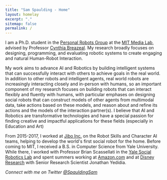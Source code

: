 ```yaml
---
title: "Sam Spaulding - Home"
layout: homelay
excerpt: "."
sitemap: false
permalink: /
---
```



I am a Ph.D. student in the  [Personal Robots Group](robotic.media.mit.edu) at the [MIT Media Lab](media.mit.edu), advised by Professor [Cynthia Breazeal](http://web.media.mit.edu/~cynthiab). My research broadly focuses on designing, programming, and evaluating robotic systems to create engaging and natural Human-Robot Interaction.

My work aims to advance AI and Robotics by building intelligent systems that can successfully interact with others to achieve goals in the real world. In addition to other robots and intelligent agents, real world robots are increasingly interacting closely and in-person with humans, so an important component of my research focuses on building robots that can interact flexibly and fluently with humans, with particular emphases on designing social robots that can construct models of other agents from multimodal data, take actions based on these models, and reason about and refine its actions and the models of the interaction partner(s). I believe that AI and Robotics are transformative technologies and have a special passion for finding creative and impactful applications for these fields (especially in Education and Art)
		
From 2015-2017, I worked at [Jibo Inc.](https://www.jibo.com/) on the Robot Skills and Character AI teams, helping to develop the world's first social robot for the home. Before coming to MIT, I received a B.S. in Computer Science from Yale University. While there, I worked with Professor Brian Scassellati in the [Yale Social Robotics Lab](http://scazlab.yale.edu) and spent summers working at [Amazon.com](http://https://www.amazon.jobs/en/job_categories/software-development) and at [Disney Research](http://https://www.amazon.jobs/en/job_categories/software-development) with Senior Research Scientist Jonathan Yedidia.

*Connect with me on Twitter [@SpauldingSam](https://twitter.com/SpauldingSam/)*